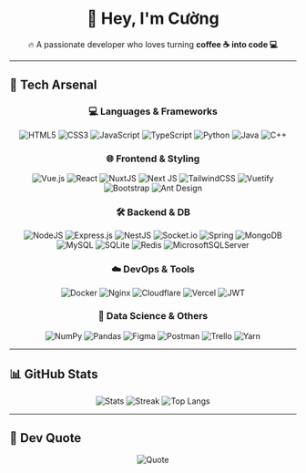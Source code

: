<div align="center">

# 👋 Hey, I'm Cường

🔥 A passionate developer who loves turning **coffee ☕ into code 💻**

</div>

---

## 🚀 Tech Arsenal

<div align="center">

### 💻 Languages & Frameworks  
![HTML5](https://img.shields.io/badge/html5-%23E34F26.svg?style=flat-square&logo=html5&logoColor=white) 
![CSS3](https://img.shields.io/badge/css3-%231572B6.svg?style=flat-square&logo=css3&logoColor=white)
![JavaScript](https://img.shields.io/badge/javascript-%23323330.svg?style=flat-square&logo=javascript&logoColor=%23F7DF1E)
![TypeScript](https://img.shields.io/badge/typescript-%23007ACC.svg?style=flat-square&logo=typescript&logoColor=white)
![Python](https://img.shields.io/badge/python-3670A0.svg?style=flat-square&logo=python&logoColor=ffdd54)
![Java](https://img.shields.io/badge/java-%23ED8B00.svg?style=flat-square&logo=java&logoColor=white)
![C++](https://img.shields.io/badge/c++-%2300599C.svg?style=flat-square&logo=c%2B%2B&logoColor=white)

### 🌐 Frontend & Styling  
![Vue.js](https://img.shields.io/badge/vuejs-%2335495e.svg?style=flat-square&logo=vuedotjs&logoColor=%234FC08D)
![React](https://img.shields.io/badge/react-%2320232a.svg?style=flat-square&logo=react&logoColor=%2361DAFB)
![NuxtJS](https://img.shields.io/badge/Nuxt-black?style=flat-square&logo=nuxt.js&logoColor=white)
![Next JS](https://img.shields.io/badge/Next-black?style=flat-square&logo=next.js&logoColor=white)
![TailwindCSS](https://img.shields.io/badge/tailwindcss-%2338B2AC.svg?style=flat-square&logo=tailwind-css&logoColor=white)
![Vuetify](https://img.shields.io/badge/Vuetify-1867C0?style=flat-square&logo=vuetify&logoColor=AEDDFF)
![Bootstrap](https://img.shields.io/badge/bootstrap-%23563D7C.svg?style=flat-square&logo=bootstrap&logoColor=white)
![Ant Design](https://img.shields.io/badge/-AntDesign-%230170FE.svg?style=flat-square&logo=ant-design&logoColor=white)

### 🛠️ Backend & DB  
![NodeJS](https://img.shields.io/badge/node.js-6DA55F.svg?style=flat-square&logo=node.js&logoColor=white)
![Express.js](https://img.shields.io/badge/express.js-%23404d59.svg?style=flat-square&logo=express&logoColor=%2361DAFB)
![NestJS](https://img.shields.io/badge/nestjs-%23E0234E.svg?style=flat-square&logo=nestjs&logoColor=white)
![Socket.io](https://img.shields.io/badge/Socket.io-black?style=flat-square&logo=socket.io&badgeColor=010101)
![Spring](https://img.shields.io/badge/spring-%236DB33F.svg?style=flat-square&logo=spring&logoColor=white)
![MongoDB](https://img.shields.io/badge/MongoDB-%234ea94b.svg?style=flat-square&logo=mongodb&logoColor=white)
![MySQL](https://img.shields.io/badge/mysql-%2300f.svg?style=flat-square&logo=mysql&logoColor=white)
![SQLite](https://img.shields.io/badge/sqlite-%2307405e.svg?style=flat-square&logo=sqlite&logoColor=white)
![Redis](https://img.shields.io/badge/redis-%23DD0031.svg?style=flat-square&logo=redis&logoColor=white)
![MicrosoftSQLServer](https://img.shields.io/badge/Microsoft%20SQL%20Sever-CC2927.svg?style=flat-square&logo=microsoft%20sql%20server&logoColor=white)

### ☁️ DevOps & Tools  
![Docker](https://img.shields.io/badge/docker-%230db7ed.svg?style=flat-square&logo=docker&logoColor=white)
![Nginx](https://img.shields.io/badge/nginx-%23009639.svg?style=flat-square&logo=nginx&logoColor=white)
![Cloudflare](https://img.shields.io/badge/Cloudflare-F38020.svg?style=flat-square&logo=Cloudflare&logoColor=white)
![Vercel](https://img.shields.io/badge/vercel-%23000000.svg?style=flat-square&logo=vercel&logoColor=white)
![JWT](https://img.shields.io/badge/JWT-black?style=flat-square&logo=JSON%20web%20tokens)

### 🧠 Data Science & Others  
![NumPy](https://img.shields.io/badge/numpy-%23013243.svg?style=flat-square&logo=numpy&logoColor=white)
![Pandas](https://img.shields.io/badge/pandas-%23150458.svg?style=flat-square&logo=pandas&logoColor=white)
![Figma](https://img.shields.io/badge/figma-%23F24E1E.svg?style=flat-square&logo=figma&logoColor=white)
![Postman](https://img.shields.io/badge/Postman-FF6C37.svg?style=flat-square&logo=postman&logoColor=white)
![Trello](https://img.shields.io/badge/Trello-%23026AA7.svg?style=flat-square&logo=Trello&logoColor=white)
![Yarn](https://img.shields.io/badge/yarn-%232C8EBB.svg?style=flat-square&logo=yarn&logoColor=white)

</div>

---

## 📊 GitHub Stats

<div align="center">

![Stats](https://github-readme-stats.vercel.app/api?username=cuong-tran207&theme=tokyonight&hide_border=true&show_icons=true)
![Streak](https://github-readme-streak-stats.herokuapp.com/?user=cuong-tran207&theme=tokyonight&hide_border=true)
![Top Langs](https://github-readme-stats.vercel.app/api/top-langs/?username=cuong-tran207&layout=compact&theme=tokyonight&hide_border=true)

</div>

---

## 💬 Dev Quote

<div align="center">
  
![Quote](https://quotes-github-readme.vercel.app/api?type=horizontal&theme=dark)

</div>
